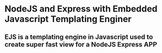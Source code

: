 # NodeJS and Express with Embedded Javascript Templating Enginer 

## EJS is a templating engine in Javascript used to create super fast view for a NodeJS Express APP 

